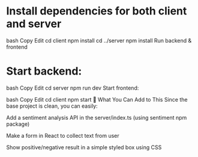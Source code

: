 # Install dependencies for both client and server

bash
Copy
Edit
cd client
npm install
cd ../server
npm install
Run backend & frontend

# Start backend:

bash
Copy
Edit
cd server
npm run dev
Start frontend:

bash
Copy
Edit
cd client
npm start
📘 What You Can Add to This
Since the base project is clean, you can easily:

Add a sentiment analysis API in the server/index.ts (using sentiment npm package)

Make a form in React to collect text from user

Show positive/negative result in a simple styled box using CSS

